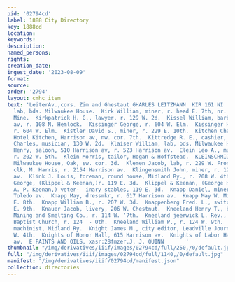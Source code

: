 ```yaml
---
pid: '02794cd'
label: 1888 City Directory
key: 1888cd
location: 
keywords: 
description: 
named_persons: 
rights: 
creation_date: 
ingest_date: '2023-08-09'
format: 
source: 
order: '2794'
layout: cmhc_item
text: 'LeiterAv.,cors. Zim and Ghestaut GHARLES LEITZMANN  KIR 161 NI  Kirchoff T.,
  lab, bds. Milwaukee House.  Kirk William, miner, r. head E. 7th, nr. Little Pittsburg
  Mine.  Kirkpatrick H. G., lawyer, r. 129 W. 2d.  Kissel William, barber, 5024 Harrison
  av, r. 108 N. Hemlock.  Kissinger George, r. 604 W. Elm.  Kissinger Horace L., teamster,
  r. 604 W. Elm.  Kistler David S., miner, r. 229 E. 10th.  Kitchen Charles W., propr,
  Hotel Kitchen, Harrison av, nw. cor. 7th.  Kittredge R. E., cashier, Hotel Kitchen.  Kittring
  Charles, musician, 130 W. 2d.  Klaiser William, lab, bds. Milwaukee House.  Klefus
  Henry, saloon, 510 Harrison av, r. 523 Harrison av.  Elein Leo A., music teacher,
  r. 202 W. 5th.  Klein Morris, tailor, Hogan & Hoffstead.  KLEINSCHMIDT PHILIP, propr,
  Milwaukee House, Oak, sw. cor. 3d.  Klemen Jacob, lab, r. 229 W. Front.  Kline Marcus,
  clk, M. Harris, r. 2154 Harrison av.  Klingensmith John, miner, r. 124 Harrison
  av.  Klink J. Louis, foreman, round house, Midland Ry., r. 208 W. 4th.  Klippel
  George, (Klippel & Keenan,)r. 119 E. 3d.  Klippel & Keenan, (George Klippel and
  A. P. Keenan,) veter-  inary stables, 119 E. 3d.  Knapp Daniel, miner, r. 130 8.
  Toledo av.  Knapp May, dressmkr, r. 617 Harrison av.  Knapp May W. Miss, r. 213
  E. 8th.  Knapp William B., r. 207 W. 3d.  Knappenberg Fred. L., switchman, r, 405
  E. 9th.  Knauer Jacob, livery, 206 W. Chestnut.  Kneeland Henry T., bkkpr, American
  Mining and Smelting Co., r. 114 W. ‘7th.  Kneeland jeerwick L. Rev., pastor, First
  Baptist Church, r. 124  - Oth.  Kneeland William P., r. 124 W. 9th.  Knight F. G.,
  machinist, Midland Ry.  Knight James M., city editor, Leadville Journal, r. 8326
  W. 4th.  Knights of Honor Hall, 615 Harrison av.  Knights of Labor Hall, 615 Harrison
  av.  E PAINTS AND OILS, xasr:28fmzer.J, J. QUINN       '
thumbnail: "/img/derivatives/iiif/images/02794cd/full/250,/0/default.jpg"
full: "/img/derivatives/iiif/images/02794cd/full/1140,/0/default.jpg"
manifest: "/img/derivatives/iiif/02794cd/manifest.json"
collection: directories
---
```


